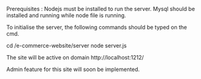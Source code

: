 Prerequisites : Nodejs must be installed to run the server. Mysql should be installed and running while node file is running.

To initialise the server, the following commands should be typed on the cmd.

cd <location of file server.js>/e-commerce-website/server
node server.js

The site will be active on domain http://localhost:1212/

Admin feature for this site will soon be implemented.